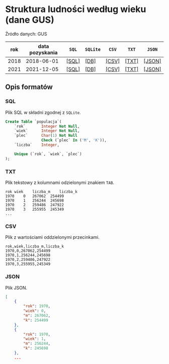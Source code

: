 # Struktura ludności według wieku (dane GUS)

Źródło danych: GUS

| rok | data pozyskania | `SQL` | `SQLite` | `CSV` | `TXT` | `JSON` |
|-----|-----------------|-------|----------|-------|-------|--------|
| 2018 | 2018-06-01 |[[SQL]](2018-dane-gus-populacja.sql) |[[DB]](2018-dane-gus-populacja.db) |[[CSV]](2018-dane-gus-populacja.csv) |[[TXT]](2018-dane-gus-populacja.txt) |[[JSON]](2018-dane-gus-populacja.json) |
| 2021 | 2021-12-05 |[[SQL]](2021-dane-gus-populacja.sql) |[[DB]](2021-dane-gus-populacja.db) |[[CSV]](2021-dane-gus-populacja.csv) |[[TXT]](2021-dane-gus-populacja.txt) |[[JSON]](2021-dane-gus-populacja.json) |

## Opis formatów

### SQL

Plik SQL w składni zgodnej z `SQLite`.

```sql
Create Table `populacja`(
    `rok`       Integer Not Null,
    `wiek`      Integer Not Null,
    `plec`      Char(1) Not Null
                Check (`plec` In ('M', 'K')),
    `liczba`    Integer,

    Unique (`rok`, `wiek`, `plec`)
);
```

### TXT

Plik tekstowy z kolumnami odzielonymi znakiem `TAB`.

```
rok	wiek	liczba_m	liczba_k
1970	0	267062	254499
1970	1	256244	245698
1970	2	259486	247922
1970	3	255955	245349
...
```

### CSV

Plik z wartościami oddzielonymi przecinkami.

```csv
rok,wiek,liczba_m,liczba_k
1970,0,267062,254499
1970,1,256244,245698
1970,2,259486,247922
1970,3,255955,245349
```

### JSON

Plik JSON.

```json
[
    {
        "rok": 1970,
        "wiek": 0,
        "m": 267062,
        "k": 254499
    },
    {
        "rok": 1970,
        "wiek": 1,
        "m": 256244,
        "k": 245698
    },
    ...
```

